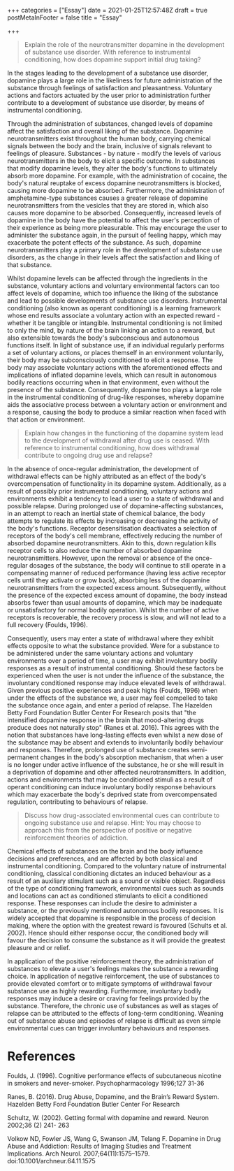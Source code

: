 +++
categories = ["Essay"]
date = 2021-01-25T12:57:48Z
draft = true
postMetaInFooter = false
title = "Essay"

+++
> Explain the role of the neurotransmitter dopamine in the development of substance use disorder. With reference to instrumental conditioning, how does dopamine support initial drug taking?

In the stages leading to the development of a substance use disorder, dopamine plays a large role in the likeliness for future administration of the substance through feelings of satisfaction and pleasantness. Voluntary actions and factors actuated by the user prior to administration further contribute to a development of substance use disorder, by means of instrumental conditioning.

Through the administration of substances, changed levels of dopamine affect the satisfaction and overall liking of the substance. Dopamine neurotransmitters exist throughout the human body, carrying chemical signals between the body and the brain, inclusive of signals relevant to feelings of pleasure. Substances - by nature - modify the levels of various neurotransmitters in the body to elicit a specific outcome. In substances that modify dopamine levels, they alter the body's functions to ultimately absorb more dopamine. For example, with the administration of cocaine, the body's natural reuptake of excess dopamine neurotransmitters is blocked, causing more dopamine to be absorbed. Furthermore, the administration of amphetamine-type substances causes a greater release of dopamine neurotransmitters from the vesicles that they are stored in, which also causes more dopamine to be absorbed.
Consequently, increased levels of dopamine in the body have the potential to affect the user's perception of their experience as being more pleasurable. This may encourage the user to administer the substance again, in the pursuit of feeling happy, which may exacerbate the potent effects of the substance. As such, dopamine neurotransmitters play a primary role in the development of substance use disorders, as the change in their levels affect the satisfaction and liking of that substance.

Whilst dopamine levels can be affected through the ingredients in the substance, voluntary actions and voluntary environmental factors can too affect levels of dopamine, which too influence the liking of the substance and lead to possible developments of substance use disorders. Instrumental conditioning (also known as operant conditioning) is a learning framework whose end results associate a voluntary action with an expected reward - whether it be tangible or intangible. Instrumental conditioning is not limited to only the mind, by nature of the brain linking an action to a reward, but also extensible towards the body's subconscious and autonomous functions itself. In light of substance use, if an individual regularly performs a set of voluntary actions, or places themself in an environment voluntarily, their body may be subconsciously conditioned to elicit a response. The body may associate voluntary actions with the aforementioned effects and implications of inflated dopamine levels, which can result in autonomous bodily reactions occurring when in that environment, even without the presence of the substance. Consequently, dopamine too plays a large role in the instrumental conditioning of drug-like responses, whereby dopamine aids the associative process between a voluntary action or environment and a response, causing the body to produce a similar reaction when faced with that action or environment.

 > Explain how changes in the functioning of the dopamine system lead to the development of withdrawal after drug use is ceased. With reference to instrumental conditioning, how does withdrawal contribute to ongoing drug use and relapse?

In the absence of once-regular administration, the development of withdrawal effects can be highly attributed as an effect of the body's overcompensation of functionality in its dopamine system. Additionally, as a result of possibly prior instrumental conditioning, voluntary actions and environments exhibit a tendency to lead a user to a state of withdrawal and possible relapse.
During prolonged use of dopamine-affecting substances, in an attempt to reach an inertial state of chemical balance, the body attempts to regulate its effects by increasing or decreasing the activity of the body's functions. Receptor desensitisation deactivates a selection of receptors of the body's cell membrane, effectively reducing the number of absorbed dopamine neurotransmitters. Akin to this, down regulation kills receptor cells to also reduce the number of absorbed dopamine neurotransmitters. However, upon the removal or absence of the once-regular dosages of the substance, the body will continue to still operate in a compensating manner of reduced performance (having less active receptor cells until they activate or grow back), absorbing less of the dopamine neurotransmitters from the expected excess amount. Subsequently, without the presence of the expected excess amount of dopamine, the body instead absorbs fewer than usual amounts of dopamine, which may be inadequate or unsatisfactory for normal bodily operation. Whilst the number of active receptors is recoverable, the recovery process is slow, and will not lead to a full recovery (Foulds, 1996). 

Consequently, users may enter a state of withdrawal where they exhibit effects opposite to what the substance provided. Were for a substance to be administered under the same voluntary actions and voluntary environments over a period of time, a user may exhibit involuntary bodily responses as a result of instrumental conditioning. Should these factors be experienced when the user is not under the influence of the substance, the involuntary conditioned response may induce elevated levels of withdrawal. Given previous positive experiences and peak highs (Foulds, 1996) when under the effects of the substance we, a user may feel compelled to take the substance once again, and enter a period of relapse. The Hazelden Betty Ford Foundation Butler Center For Research posits that "the intensified dopamine response in the brain that mood-altering drugs produce does not naturally stop" (Ranes et al. 2016). This agrees with the notion that substances have long-lasting effects even whilst a new dose of the substance may be absent and extends to involuntarily bodily behaviour and responses.
Therefore, prolonged use of substance creates semi-permanent changes in the body's absorption mechanism, that when a user is no longer under active influence of the substance, he or she will result in a deprivation of dopamine and other affected neurotransmitters. In addition, actions and environments that may be conditioned stimuli as a result of operant conditioning can induce involuntary bodily response behaviours which may exacerbate the body's deprived state from overcompensated regulation, contributing to behaviours of relapse.

> Discuss how drug-associated environmental cues can contribute to ongoing substance use and relapse. Hint: You may choose to approach this from the perspective of positive or negative reinforcement theories of addiction.

Chemical effects of substances on the brain and the body influence decisions and preferences, and are affected by both classical and instrumental conditioning. Compared to the voluntary nature of instrumental conditioning, classical conditioning dictates an induced behaviour as a result of an auxiliary stimulant such as a sound or visible object. Regardless of the type of conditioning framework, environmental cues such as sounds and locations can act as conditioned stimulants to elicit a conditioned response.
These responses can include the desire to administer a substance, or the previously mentioned autonomous bodily responses. It is widely accepted that dopamine is responsible in the process of decision making, where the option with the greatest reward is favoured (Schults et al. 2002). Hence should either response occur, the conditioned body will favour the decision to consume the substance as it will provide the greatest pleasure and or relief.

In application of the positive reinforcement theory, the administration of substances to elevate a user's feelings makes the substance a rewarding choice. In application of negative reinforcement, the use of substances to provide elevated comfort or to mitigate symptoms of withdrawal favour substance use as highly rewarding. Furthermore, involuntary bodily responses may induce a desire or craving for feelings provided by the substance. Therefore, the chronic use of substances as well as stages of relapse can be attributed to the effects of long-term conditioning. Weaning out of substance abuse and episodes of relapse is difficult as even simple environmental cues can trigger involuntary behaviours and responses.

# References

Foulds, J. (1996). Cognitive performance effects of subcutaneous nicotine in smokers and never-smoker. Psychopharmacology 1996;127 31-36

Ranes, B. (2016). Drug Abuse, Dopamine, and the Brain’s Reward System. Hazelden Betty Ford Foundation Butler Center For Research

Schultz, W. (2002). Getting formal with dopamine and reward.  Neuron 2002;36 (2) 241- 263

Volkow ND, Fowler JS, Wang G, Swanson JM, Telang F. Dopamine in Drug Abuse and Addiction: Results of Imaging Studies and Treatment Implications. Arch Neurol. 2007;64(11):1575–1579. doi:10.1001/archneur.64.11.1575
